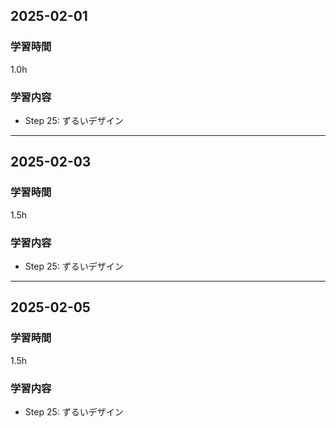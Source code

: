 ## 2025-02-01
### 学習時間
1.0h
### 学習内容
- Step 25: ずるいデザイン
___
## 2025-02-03
### 学習時間
1.5h
### 学習内容
- Step 25: ずるいデザイン
___
## 2025-02-05
### 学習時間
1.5h
### 学習内容
- Step 25: ずるいデザイン
